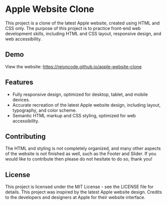 # Apple Website Clone
This project is a clone of the latest Apple website, created using HTML and CSS only. The purpose of this project is to practice front-end web development skills, including HTML and CSS layout, responsive design, and web accessibility.

## Demo
View the website: https://reiyncode.github.io/apple-website-clone

## Features
- Fully responsive design, optimized for desktop, tablet, and mobile devices.
- Accurate recreation of the latest Apple website design, including layout, typography, and color scheme.
- Semantic HTML markup and CSS styling, optimized for web accessibility.
## Contributing
The HTML and styling is not completely organized, and many other aspects of the website is not finished as well, such as the Footer and Slider. If you would like to contribute then please do not hesitate to do so, thank you!

## License
This project is licensed under the MIT License - see the LICENSE file for details.
This project was inspired by the latest Apple website design. 
Credits to the developers and designers at Apple for their website interface.
